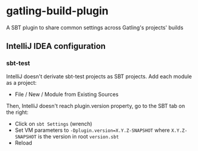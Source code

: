 gatling-build-plugin
=====================

A SBT plugin to share common settings across Gatling's projects' builds


## IntelliJ IDEA configuration

### sbt-test

IntelliJ doesn't derivate sbt-test projects as SBT projects.
Add each module as a project:
- File / New / Module from Existing Sources

Then, IntelliJ doesn't reach plugin.version property, go to the SBT tab on the right:
- Click on `sbt Settings` (wrench)
- Set VM parameters to `-Dplugin.version=X.Y.Z-SNAPSHOT` where `X.Y.Z-SNAPSHOT` is the version in root `version.sbt`
- Reload
